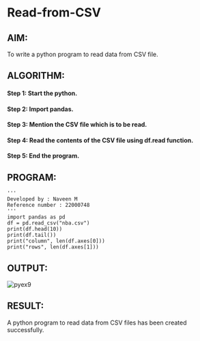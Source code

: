 # Read-from-CSV

## AIM:
To write a python program to read data from CSV file.

## ALGORITHM:
#### Step 1: Start the python.
#### Step 2: Import pandas.
#### Step 3: Mention the CSV file which is to be read.
#### Step 4: Read the contents of the CSV file using df.read function.
#### Step 5: End the program.

## PROGRAM:
```
'''
Developed by : Naveen M
Reference number : 22000748
'''
import pandas as pd
df = pd.read_csv("nba.csv")
print(df.head(10))
print(df.tail())
print("column", len(df.axes[0]))
print("rows", len(df.axes[1]))
```

## OUTPUT:

![pyex9](https://user-images.githubusercontent.com/117974950/214572951-514dae49-6f47-4c64-8cf2-802bb51e6fb5.png)

## RESULT: 
A python program to read data from CSV files has been created successfully.
